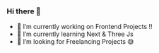 ### Hi there 👋

- 🔭 I’m currently working on Frontend Projects !!
- 🌱 I’m currently learning Next & Three Js
- 🤔 I’m looking for Freelancing Projects 😅
